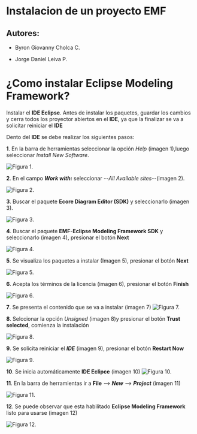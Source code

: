 # Instalacion de un proyecto EMF

 ## Autores: 
  
- Byron Giovanny Cholca C.

- Jorge Daniel Leiva P.

# ¿Como instalar Eclipse Modeling Framework?

Instalar el **IDE Eclipse**.
Antes de instalar los paquetes, guardar los cambios y cerra todos los proyector abiertos en el **IDE**, ya que la finalizar se va a solicitar reiniciar el **IDE**

Dento del **IDE** se debe realizar los siguientes pasos:

**1**. En la barra de herramientas seleccionar la opción *Help* (imagen 1),luego seleccionar *Install New Software*.

   ![Figura 1.](Imagen_1.png "Barra de herramientas.")
   

**2**. En el campo ***Work with:*** seleccionar --*All Available sites*--(imagen 2).

   ![Figura 2.](Imagen_2.png "Avaliable Software.")

**3**. Buscar el paquete **Ecore Diagram Editor (SDK)** y seleccionarlo (imagen 3).

   ![Figura 3.](Imagen_3.png "Avaliable Software.")

**4**. Buscar el paquete **EMF-Eclipse Modeling Framework SDK** y seleccionarlo (imagen 4), presionar el botón **Next**

   ![Figura 4.](Imagen_4.png "Avaliable Software.")

**5**. Se visualiza los paquetes a instalar (Imagen 5), presionar el botón **Next**

   ![Figura 5.](Imagen_5.png "Install Details.")

**6**. Acepta los términos de la licencia (imagen 6), presionar el botón **Finish**

   ![Figura 6.](Imagen_6.png "Review Licenses.")

**7**. Se presenta el contenido que se va a instalar (imagen 7)
   ![Figura 7.](Imagen_7.png "Trust.")

**8**. Selccionar la opción *Unsigned* (imagen 8)y presionar el botón **Trust selected**, comienza la instalación

   ![Figura 8.](Imagen_8.png "Trust.")

**9**.  Se solicita reiniciar el ***IDE*** (imagen 9), presionar el botón **Restart Now**

   ![Figura 9.](Imagen_9.png "Restart.")
    
**10**.  Se inicia automáticamente **IDE Eclipce** (imagen 10)
   ![Figura 10.](Imagen_10.png "Eclipse.")

**11**. En la barra de herramientas ir a **File** --> ***New*** --> ***Project*** (imagen 11)

   ![Figura 11.](Imagen_11.png "Barra de Herramientas.")

**12**. Se puede observar que esta habilitado **Eclipse Modeling Framework** listo para usarse (imagen 12)

   ![Figura 12.](Imagen_12.png "Avaliable Software.")


